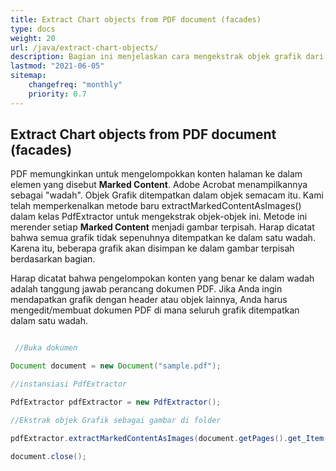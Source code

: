 ```yaml
---
title: Extract Chart objects from PDF document (facades)
type: docs
weight: 20
url: /java/extract-chart-objects/
description: Bagian ini menjelaskan cara mengekstrak objek grafik dari PDF dengan Aspose.PDF Facades menggunakan Kelas PdfExtractor.
lastmod: "2021-06-05"
sitemap:
    changefreq: "monthly"
    priority: 0.7
---
```


## Extract Chart objects from PDF document (facades)

PDF memungkinkan untuk mengelompokkan konten halaman ke dalam elemen yang disebut **Marked Content**. Adobe Acrobat menampilkannya sebagai "wadah". Objek Grafik ditempatkan dalam objek semacam itu. Kami telah memperkenalkan metode baru extractMarkedContentAsImages() dalam kelas PdfExtractor untuk mengekstrak objek-objek ini. Metode ini merender setiap **Marked Content** menjadi gambar terpisah. Harap dicatat bahwa semua grafik tidak sepenuhnya ditempatkan ke dalam satu wadah. Karena itu, beberapa grafik akan disimpan ke dalam gambar terpisah berdasarkan bagian.

Harap dicatat bahwa pengelompokan konten yang benar ke dalam wadah adalah tanggung jawab perancang dokumen PDF.
 Jika Anda ingin mendapatkan grafik dengan header atau objek lainnya, Anda harus mengedit/membuat dokumen PDF di mana seluruh grafik ditempatkan dalam satu wadah.

```java

 //Buka dokumen

Document document = new Document("sample.pdf");

//instansiasi PdfExtractor

PdfExtractor pdfExtractor = new PdfExtractor();

//Ekstrak objek Grafik sebagai gambar di folder

pdfExtractor.extractMarkedContentAsImages(document.getPages().get_Item(1), "C:/Temp/Charts_page_1");

document.close();
```